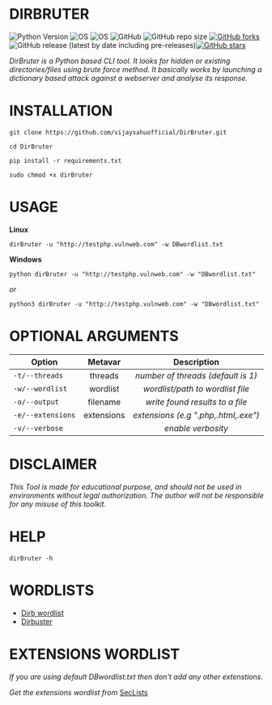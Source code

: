 # DIRBRUTER

![Python Version](https://img.shields.io/badge/python-3.x-blue?style=for-the-badge&logo=python)
![OS](https://img.shields.io/badge/OS-GNU%2FLinux-red?style=for-the-badge&logo=linux)
![OS](https://img.shields.io/badge/OS-Windows-blue?style=for-the-badge&logo=windows)
![GitHub](https://img.shields.io/github/license/vijaysahuofficial/DirBruter?style=for-the-badge)
![GitHub repo size](https://img.shields.io/github/repo-size/vijaysahuofficial/DirBruter?style=for-the-badge)
[![GitHub forks](https://img.shields.io/github/forks/vijaysahuofficial/DirBruter?style=for-the-badge)](https://github.com/vijaysahuofficial/DirBruter/network)
![GitHub release (latest by date including pre-releases)](https://img.shields.io/github/v/release/vijaysahuofficial/DirBruter?include_prereleases&style=for-the-badge)[![GitHub stars](https://img.shields.io/github/stars/vijaysahuofficial/DirBruter?style=for-the-badge)](https://github.com/vijaysahuofficial/DirBruter/stargazers)

*DirBruter is a Python based CLI tool. It looks for hidden or existing directories/files using brute force method. It basically works by launching a dictionary based attack against a webserver and analyse its response.*

# INSTALLATION

```
git clone https://github.com/vijaysahuofficial/DirBruter.git
```

```
cd DirBruter
```

```
pip install -r requirements.txt
```

```
sudo chmod +x dirBruter
```


# USAGE

**Linux**
```
dirBruter -u "http://testphp.vulnweb.com" -w DBwordlist.txt
```

**Windows**

```
python dirBruter -u "http://testphp.vulnweb.com" -w "DBwordlist.txt"
```

*or*
```
python3 dirBruter -u "http://testphp.vulnweb.com" -w "DBwordlist.txt"
```

# OPTIONAL ARGUMENTS
| Option       | Metavar | Description |
| ------------- |:---------:|:---------:|
| ``-t/--threads`` | threads |  *number of threads (default is 1)* |
| ``-w/--wordlist`` | wordlist |  *wordlist/path to wordlist file* |
| ``-o/--output`` | filename |  *write found results to a file* |
| ``-e/--extensions`` | extensions | *extensions (e.g ".php,.html,.exe")* |
| ``-v/--verbose`` |  |  *enable verbosity* |

# DISCLAIMER

*This Tool is made for educational purpose, and should not be used in environments without legal authorization. The author will not be responsible for any misuse of this toolkit.*


# HELP
```
dirBruter -h
```

# WORDLISTS
 
* [Dirb wordlist](https://github.com/v0re/dirb/tree/master/wordlists)
* [Dirbuster](https://github.com/daviddias/node-dirbuster/tree/master/lists)


# EXTENSIONS WORDLIST
*If you are using default DBwordlist.txt then don't add any other extenstions.*

*Get the extensions wordlist from* [SecLists](https://github.com/danielmiessler/SecLists/blob/master/Discovery/Web-Content/web-extensions.txt)
